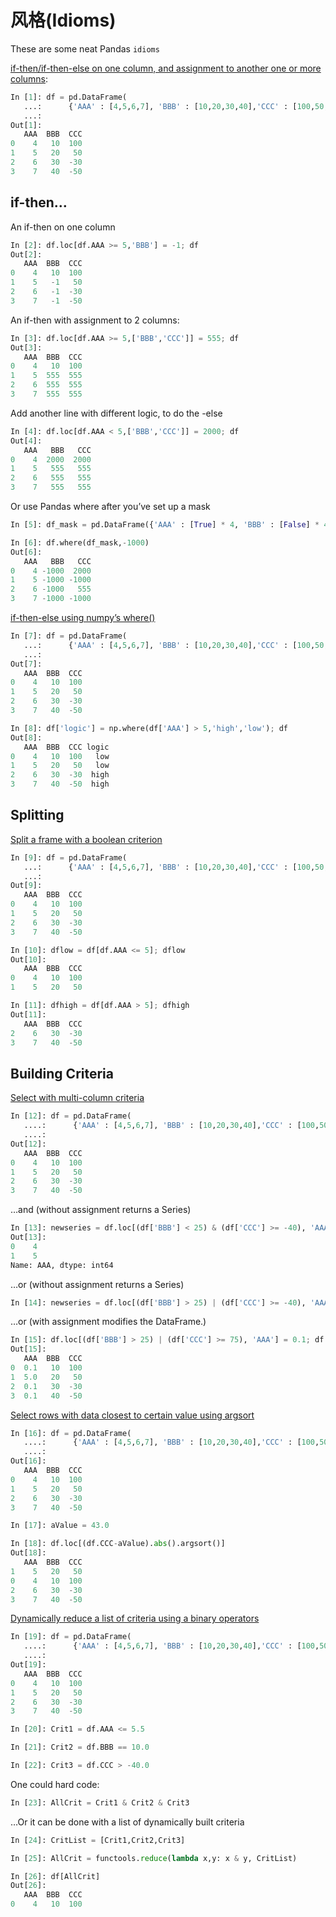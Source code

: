 # 风格(Idioms)

These are some neat Pandas ``idioms``

[if-then/if-then-else on one column, and assignment to another one or more columns](http://stackoverflow.com/questions/17128302/python-Pandas-idiom-for-if-then-else):

```python
In [1]: df = pd.DataFrame(
   ...:      {'AAA' : [4,5,6,7], 'BBB' : [10,20,30,40],'CCC' : [100,50,-30,-50]}); df
   ...: 
Out[1]: 
   AAA  BBB  CCC
0    4   10  100
1    5   20   50
2    6   30  -30
3    7   40  -50
```

## if-then…

An if-then on one column

```python
In [2]: df.loc[df.AAA >= 5,'BBB'] = -1; df
Out[2]: 
   AAA  BBB  CCC
0    4   10  100
1    5   -1   50
2    6   -1  -30
3    7   -1  -50
```

An if-then with assignment to 2 columns:

```python
In [3]: df.loc[df.AAA >= 5,['BBB','CCC']] = 555; df
Out[3]: 
   AAA  BBB  CCC
0    4   10  100
1    5  555  555
2    6  555  555
3    7  555  555
```

Add another line with different logic, to do the -else

```python
In [4]: df.loc[df.AAA < 5,['BBB','CCC']] = 2000; df
Out[4]: 
   AAA   BBB   CCC
0    4  2000  2000
1    5   555   555
2    6   555   555
3    7   555   555
```

Or use Pandas where after you’ve set up a mask

```python
In [5]: df_mask = pd.DataFrame({'AAA' : [True] * 4, 'BBB' : [False] * 4,'CCC' : [True,False] * 2})

In [6]: df.where(df_mask,-1000)
Out[6]: 
   AAA   BBB   CCC
0    4 -1000  2000
1    5 -1000 -1000
2    6 -1000   555
3    7 -1000 -1000
```

[if-then-else using numpy’s where()](http://stackoverflow.com/questions/19913659/Pandas-conditional-creation-of-a-series-dataframe-column)

```python
In [7]: df = pd.DataFrame(
   ...:      {'AAA' : [4,5,6,7], 'BBB' : [10,20,30,40],'CCC' : [100,50,-30,-50]}); df
   ...: 
Out[7]: 
   AAA  BBB  CCC
0    4   10  100
1    5   20   50
2    6   30  -30
3    7   40  -50

In [8]: df['logic'] = np.where(df['AAA'] > 5,'high','low'); df
Out[8]: 
   AAA  BBB  CCC logic
0    4   10  100   low
1    5   20   50   low
2    6   30  -30  high
3    7   40  -50  high
```

## Splitting

[Split a frame with a boolean criterion](http://stackoverflow.com/questions/14957116/how-to-split-a-dataframe-according-to-a-boolean-criterion)

```python
In [9]: df = pd.DataFrame(
   ...:      {'AAA' : [4,5,6,7], 'BBB' : [10,20,30,40],'CCC' : [100,50,-30,-50]}); df
   ...: 
Out[9]: 
   AAA  BBB  CCC
0    4   10  100
1    5   20   50
2    6   30  -30
3    7   40  -50

In [10]: dflow = df[df.AAA <= 5]; dflow
Out[10]: 
   AAA  BBB  CCC
0    4   10  100
1    5   20   50

In [11]: dfhigh = df[df.AAA > 5]; dfhigh
Out[11]: 
   AAA  BBB  CCC
2    6   30  -30
3    7   40  -50
```

## Building Criteria

[Select with multi-column criteria](http://stackoverflow.com/questions/15315452/selecting-with-complex-criteria-from-Pandas-dataframe)

```python
In [12]: df = pd.DataFrame(
   ....:      {'AAA' : [4,5,6,7], 'BBB' : [10,20,30,40],'CCC' : [100,50,-30,-50]}); df
   ....: 
Out[12]: 
   AAA  BBB  CCC
0    4   10  100
1    5   20   50
2    6   30  -30
3    7   40  -50
```

…and (without assignment returns a Series)

```python
In [13]: newseries = df.loc[(df['BBB'] < 25) & (df['CCC'] >= -40), 'AAA']; newseries
Out[13]: 
0    4
1    5
Name: AAA, dtype: int64
```

…or (without assignment returns a Series)

```python
In [14]: newseries = df.loc[(df['BBB'] > 25) | (df['CCC'] >= -40), 'AAA']; newseries;
```

…or (with assignment modifies the DataFrame.)

```python
In [15]: df.loc[(df['BBB'] > 25) | (df['CCC'] >= 75), 'AAA'] = 0.1; df
Out[15]: 
   AAA  BBB  CCC
0  0.1   10  100
1  5.0   20   50
2  0.1   30  -30
3  0.1   40  -50
```

[Select rows with data closest to certain value using argsort](http://stackoverflow.com/questions/17758023/return-rows-in-a-dataframe-closest-to-a-user-defined-number)

```python
In [16]: df = pd.DataFrame(
   ....:      {'AAA' : [4,5,6,7], 'BBB' : [10,20,30,40],'CCC' : [100,50,-30,-50]}); df
   ....: 
Out[16]: 
   AAA  BBB  CCC
0    4   10  100
1    5   20   50
2    6   30  -30
3    7   40  -50

In [17]: aValue = 43.0

In [18]: df.loc[(df.CCC-aValue).abs().argsort()]
Out[18]: 
   AAA  BBB  CCC
1    5   20   50
0    4   10  100
2    6   30  -30
3    7   40  -50
```

[Dynamically reduce a list of criteria using a binary operators](http://stackoverflow.com/questions/21058254/Pandas-boolean-operation-in-a-python-list/21058331)

```python
In [19]: df = pd.DataFrame(
   ....:      {'AAA' : [4,5,6,7], 'BBB' : [10,20,30,40],'CCC' : [100,50,-30,-50]}); df
   ....: 
Out[19]: 
   AAA  BBB  CCC
0    4   10  100
1    5   20   50
2    6   30  -30
3    7   40  -50

In [20]: Crit1 = df.AAA <= 5.5

In [21]: Crit2 = df.BBB == 10.0

In [22]: Crit3 = df.CCC > -40.0
```

One could hard code:

```python
In [23]: AllCrit = Crit1 & Crit2 & Crit3
```

…Or it can be done with a list of dynamically built criteria

```python
In [24]: CritList = [Crit1,Crit2,Crit3]

In [25]: AllCrit = functools.reduce(lambda x,y: x & y, CritList)

In [26]: df[AllCrit]
Out[26]: 
   AAA  BBB  CCC
0    4   10  100
```
